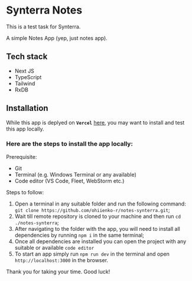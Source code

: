 # Synterra Notes

This is a test task for Synterra.

A simple Notes App (yep, just notes app).

## Tech stack

- Next JS
- TypeScript
- Tailwind
- RxDB

## Installation

While this app is deplyed on **`Vercel`** [here](https://notes-synterra.vercel.app/),
you may want to install and test this app locally. 

### Here are the steps to install the app locally: 

Prerequisite: 
- Git
- Terminal (e.g. Windows Terminal or any available)
- Code editor (VS Code, Fleet, WebStorm etc.)

Steps to follow: 

1. Open a terminal in any suitable folder and run the following command: ```git clone https://github.com/ohiienko-r/notes-synterra.git```;
2. Wait till remote repository is cloned to your machine and then run ```cd ./notes-synterra```;
3. After navigating to the folder with the app, you will need to install all dependencies by running ```npm i``` in the same terminal;
4. Once all dependencies are installed you can open the project with any suitable or available `code editor`
5. To start an app simply run ```npm run dev``` in the terminal and open ```http://localhost:3000``` in the browser.

Thank you for taking your time.
Good luck!
